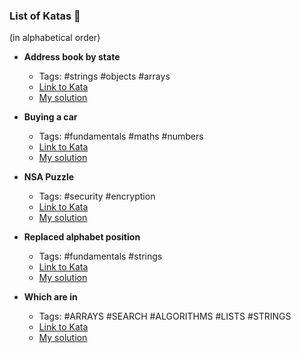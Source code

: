 ### List of Katas 🦄
(in alphabetical order)

- **Address book by state**
  - Tags: #strings #objects #arrays
  - [Link to Kata](https://www.codewars.com/kata/59d0ee709f0cbcf65400003b)
  - [My solution](https://github.com/KoolTheba/100_katas_workout/blob/main/katas_level6/address_book_by_state.js)

- **Buying a car**
  - Tags: #fundamentals #maths #numbers
  - [Link to Kata](https://www.codewars.com/kata/554a44516729e4d80b000012)
  - [My solution](https://github.com/KoolTheba/100_katas_workout/blob/main/katas_level6/buying_a_car.js)

- **NSA Puzzle**
  - Tags: #security #encryption
  - [Link to Kata]()
  - [My solution](https://github.com/KoolTheba/100_katas_workout/blob/main/katas_level6/nsa_puzzle.js)

- **Replaced alphabet position**
  - Tags: #fundamentals #strings
  - [Link to Kata](https://www.codewars.com/kata/546f922b54af40e1e90001da)
  - [My solution](https://github.com/KoolTheba/100_katas_workout/blob/main/katas_level6/replace_alphabet_position.js)

- **Which are in**
  - Tags: #ARRAYS #SEARCH #ALGORITHMS #LISTS #STRINGS
  - [Link to Kata](https://www.codewars.com/kata/550554fd08b86f84fe000a58)
  - [My solution](https://github.com/KoolTheba/100_katas_workout/blob/main/katas_level6/which_are_in.js)